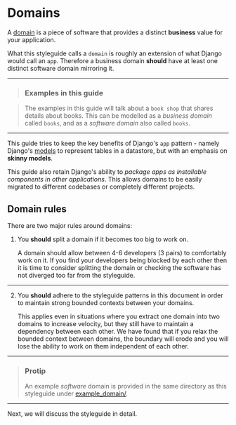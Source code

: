 # Domains

A [domain](https://en.wikipedia.org/wiki/Domain_(software_engineering)) is a piece of software that provides a distinct **business** value for your application.

What this styleguide calls a `domain` is roughly an extension of what Django would call an `app`. Therefore a business domain **should** have at least one distinct software domain mirroring it.

---

> ### Examples in this guide

> The examples in this guide will talk about a `book shop` that shares details about books.
> This can be modelled as a _business domain_ called `books`, and as a _software domain_ also called `books`.

---

This guide tries to keep the key benefits of Django's `app` pattern - namely Django's [models](https://docs.djangoproject.com/en/2.1/topics/db/models/) to represent tables in a datastore, but with an emphasis on **skinny models**.

This guide also retain Django's ability to *package apps as installable components in other applications*. This allows domains to be easily migrated to different codebases or completely different projects.

## Domain rules

There are two major rules around domains:

1. You **should** split a domain if it becomes too big to work on.

    A domain should allow between 4-6 developers (3 pairs) to comfortably work on it. If you find your developers being blocked by each other then it is time to consider splitting the domain or checking the software has not diverged too far from the styleguide.

---

2. You **should** adhere to the styleguide patterns in this document in order to maintain strong bounded contexts between your domains.

    This applies even in situations where you extract one domain into two domains to increase velocity, but they still have to maintain a dependency between each other. We have found that if you relax the bounded context between domains, the boundary will erode and you will lose the ability to work on them independent of each other.


---

> ### Protip
> An example _software_ domain is provided in the same directory as this styleguide under [example_domain/](https://github.com/phalt/django-api-domains/tree/master/example_domain).

---

Next, we will discuss the styleguide in detail.
